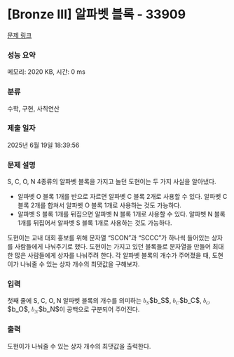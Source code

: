 # [Bronze III] 알파벳 블록 - 33909 

[문제 링크](https://www.acmicpc.net/problem/33909) 

### 성능 요약

메모리: 2020 KB, 시간: 0 ms

### 분류

수학, 구현, 사칙연산

### 제출 일자

2025년 6월 19일 18:39:56

### 문제 설명

<p>S, C, O, N 4종류의 알파벳 블록을 가지고 놀던 도현이는 두 가지 사실을 알아냈다.</p>

<ul>
	<li>알파벳 O 블록 1개를 반으로 자르면 알파벳 C 블록 2개로 사용할 수 있다. 알파벳 C 블록 2개를 합쳐서 알파벳 O 블록 1개로 사용하는 것도 가능하다.</li>
	<li>알파벳 S 블록 1개를 뒤집으면 알파벳 N 블록 1개로 사용할 수 있다. 알파벳 N 블록 1개를 뒤집어서 알파벳 S 블록 1개로 사용하는 것도 가능하다.</li>
</ul>

<p>도현이는 교내 대회 홍보를 위해 문자열 “SCON”과 “SCCC”가 하나씩 들어있는 상자를 사람들에게 나눠주기로 했다. 도현이는 가지고 있던 블록들로 문자열을 만들어 최대한 많은 사람들에게 상자를 나눠주려 한다. 각 알파벳 블록의 개수가 주어졌을 때, 도현이가 나눠줄 수 있는 상자 개수의 최댓값을 구해보자.</p>

### 입력 

 <p>첫째 줄에 S, C, O, N 알파벳 블록의 개수를 의미하는 <mjx-container class="MathJax" jax="CHTML" style="font-size: 109%; position: relative;"><mjx-math class="MJX-TEX" aria-hidden="true"><mjx-msub><mjx-mi class="mjx-i"><mjx-c class="mjx-c1D44F TEX-I"></mjx-c></mjx-mi><mjx-script style="vertical-align: -0.15em;"><mjx-mi class="mjx-i" size="s"><mjx-c class="mjx-c1D446 TEX-I"></mjx-c></mjx-mi></mjx-script></mjx-msub></mjx-math><mjx-assistive-mml unselectable="on" display="inline"><math xmlns="http://www.w3.org/1998/Math/MathML"><msub><mi>b</mi><mi>S</mi></msub></math></mjx-assistive-mml><span aria-hidden="true" class="no-mathjax mjx-copytext">$b_S$</span></mjx-container>, <mjx-container class="MathJax" jax="CHTML" style="font-size: 109%; position: relative;"><mjx-math class="MJX-TEX" aria-hidden="true"><mjx-msub><mjx-mi class="mjx-i"><mjx-c class="mjx-c1D44F TEX-I"></mjx-c></mjx-mi><mjx-script style="vertical-align: -0.15em;"><mjx-mi class="mjx-i" size="s"><mjx-c class="mjx-c1D436 TEX-I"></mjx-c></mjx-mi></mjx-script></mjx-msub></mjx-math><mjx-assistive-mml unselectable="on" display="inline"><math xmlns="http://www.w3.org/1998/Math/MathML"><msub><mi>b</mi><mi>C</mi></msub></math></mjx-assistive-mml><span aria-hidden="true" class="no-mathjax mjx-copytext">$b_C$</span></mjx-container>, <mjx-container class="MathJax" jax="CHTML" style="font-size: 109%; position: relative;"><mjx-math class="MJX-TEX" aria-hidden="true"><mjx-msub><mjx-mi class="mjx-i"><mjx-c class="mjx-c1D44F TEX-I"></mjx-c></mjx-mi><mjx-script style="vertical-align: -0.15em;"><mjx-mi class="mjx-i" size="s"><mjx-c class="mjx-c1D442 TEX-I"></mjx-c></mjx-mi></mjx-script></mjx-msub></mjx-math><mjx-assistive-mml unselectable="on" display="inline"><math xmlns="http://www.w3.org/1998/Math/MathML"><msub><mi>b</mi><mi>O</mi></msub></math></mjx-assistive-mml><span aria-hidden="true" class="no-mathjax mjx-copytext">$b_O$</span></mjx-container>, <mjx-container class="MathJax" jax="CHTML" style="font-size: 109%; position: relative;"><mjx-math class="MJX-TEX" aria-hidden="true"><mjx-msub><mjx-mi class="mjx-i"><mjx-c class="mjx-c1D44F TEX-I"></mjx-c></mjx-mi><mjx-script style="vertical-align: -0.15em;"><mjx-mi class="mjx-i" size="s"><mjx-c class="mjx-c1D441 TEX-I"></mjx-c></mjx-mi></mjx-script></mjx-msub></mjx-math><mjx-assistive-mml unselectable="on" display="inline"><math xmlns="http://www.w3.org/1998/Math/MathML"><msub><mi>b</mi><mi>N</mi></msub></math></mjx-assistive-mml><span aria-hidden="true" class="no-mathjax mjx-copytext">$b_N$</span></mjx-container>이 공백으로 구분되어 주어진다.</p>

### 출력 

 <p>도현이가 나눠줄 수 있는 상자 개수의 최댓값을 출력한다.</p>

